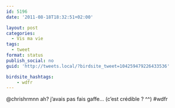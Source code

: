 ```yaml
---
id: 5196
date: '2011-08-18T18:32:51+02:00'

layout: post
categories:
  - Vis ma vie
tags:
  - tweet
format: status
publish_social: no
guid: 'http://tweets.local/?birdsite_tweet=104259479226433536'

birdsite_hashtags:
    - wdfr
---
```


@chrishrmnn ah? j’avais pas fais gaffe… (c’est crédible ? ^^) #wdfr
